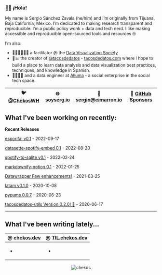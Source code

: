 ### 👋🏼 ¡Hola! 

My name is Sergio Sánchez Zavala (he/him) and I’m originally from Tijuana, Baja California, México. I’m dedicated to making research transparent and reproducible. I’m a public policy wonk + data and tech nerd. I like making accessible and reproducible open-sourced tools and resources 🤓

I’m also:

- 🧑🏼‍🎨🧑🏼‍🏫 a facilitator @ the [Data Visualization Society](https://datavisualizationsociety.com/)
- 🌮📊 the creator of [@tacosdedatos](https://twitter.com/tacosdedatos/) - [tacosdedatos.com](https://tacosdedatos.com/) where I hope to build a place to learn data analysis and data visualization best practices, techniques, and knowledge in Spanish.
- 🧑🏼‍🔬🎨 and a data engineer at [Alluma](https://alluma.org/) - a social enterprise in the social tech space.

| 🐦 [@ChekosWH](https://www.twitter.com/chekoswh/) | 🌐 [soyserg.io](https://soyserg.io/) | 📧 sergio@cimarron.io | 💓 [GitHub Sponsors](https://github.com/sponsors/chekos) | 
|---|---|---|---|

## What I've been working on recently:
**Recent Releases**
<!-- most_recent_releases -->
[esporifai v0.1](https://github.com/chekos/esporifai/releases/tag/0.1) - 2022-09-17

[datasette-spotify-embed 0.1](https://github.com/chekos/datasette-spotify-embed/releases/tag/0.1) - 2022-08-20

[spotify-to-sqlite v0.1](https://github.com/chekos/spotify-to-sqlite/releases/tag/v0.1) - 2022-02-24

[markdownify-notion 0.1](https://github.com/chekos/markdownify-notion/releases/tag/0.1) - 2022-01-25

[Datawrapper Few enhancements!](https://github.com/chekos/Datawrapper/releases/tag/0.4.4) - 2021-03-25

[latam v0.1.0](https://github.com/tacosdedatos/latam/releases/tag/v0.1.0) - 2020-10-08

[pypums 0.0.7](https://github.com/chekos/pypums/releases/tag/0.0.7) - 2020-06-23

[tacosdedatos-utils Version 0.2.0! :tada:](https://github.com/tacosdedatos/tacosdedatos-utils/releases/tag/v0.2.0) - 2020-06-17
<!-- most_recent_releases -->

***
## What I've been writing lately...
<!-- most_recent_entries -->

|  @ [chekos.dev](https://chekos.dev/)   |   @ [TIL.chekos.dev](https://til.chekos.dev/) |
|:---------------------------------------|:----------------------------------------------|
|         <ul><li></ul>         |             <ul><li></ul>            |

<!-- most_recent_entries -->

<p align="center"> <img src="https://github-readme-stats.vercel.app/api?username=chekos&show_icons=true" alt="chekos" /> </p>
